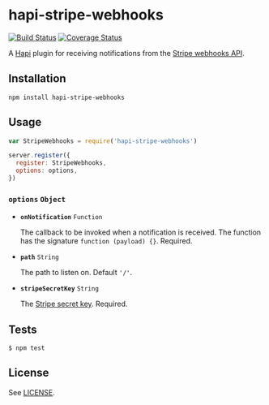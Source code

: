 # hapi-stripe-webhooks

[![Build Status](https://circleci.com/gh/christophercliff/hapi-stripe-webhooks.svg?style=shield)](https://circleci.com/gh/christophercliff/hapi-stripe-webhooks)
[![Coverage Status](https://coveralls.io/repos/christophercliff/hapi-stripe-webhooks/badge.svg?branch=master&service=github)](https://coveralls.io/github/christophercliff/hapi-stripe-webhooks?branch=master)

A [Hapi](http://hapijs.com/) plugin for receiving notifications from the [Stripe webhooks API](https://stripe.com/docs/webhooks).

## Installation

```
npm install hapi-stripe-webhooks
```

## Usage

```js
var StripeWebhooks = require('hapi-stripe-webhooks')

server.register({
  register: StripeWebhooks,
  options: options,
})
```

### **`options`** `Object`

- **`onNotification`** `Function`

    The callback to be invoked when a notification is received. The function has the signature `function (payload) {}`. Required.

- **`path`** `String`

    The path to listen on. Default `'/'`.

- **`stripeSecretKey`** `String`

    The [Stripe secret key](https://support.stripe.com/questions/where-do-i-find-my-api-keys). Required.

## Tests

```
$ npm test
```

## License

See [LICENSE](https://github.com/christophercliff/hapi-stripe-webhooks/blob/master/LICENSE.md).
